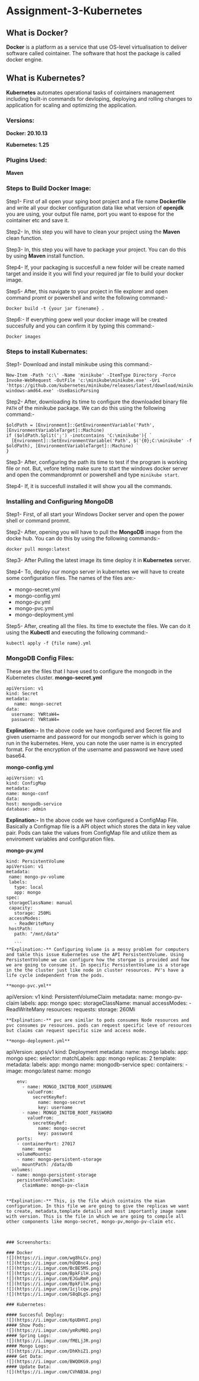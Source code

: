 # Assignment-3-Kubernetes

## What is Docker?

**Docker** is a platform as a service that use OS-level virtualisation to deliver software called cointainer. The software that host the package is called docker engine.

## What is Kubernetes?

**Kubernetes** automates operational tasks of cointainers management including built-in commands for devloping, deploying and rolling changes to application for scaling and optimizing the application. 

### Versions:

**Docker: 20.10.13**

**Kubernetes: 1.25**

### Plugins Used: 

**Maven**

### Steps to Build Docker Image:

Step1- First of all open your sping boot project and a file name **Dockerfile** and write all your docker configuration data like what version of **openjdk** you are using, your output file name, port you want to expose for the cointainer etc and save it.

Step2- In, this step you will have to clean your project using the **Maven** clean function.

Step3- In, this step you will have to package your project. You can do this by using **Maven** install function.

Step4- If, your packaging is succesfull a new folder will be create named target and inside it you will find your required jar file to build your docker image.

Step5- After, this navigate to your project in file explorer and open command promt or powershell and write the following command:-

```
Docker build -t {your jar finename} .
```
Step6:- If everything goew well your docker image will be created succesfully and you can confirm it by typing this command:-

```
Docker images
```

### Steps to install Kubernates:

Step1- Download and install minikube using this command:-

```
New-Item -Path 'c:\' -Name 'minikube' -ItemType Directory -Force
Invoke-WebRequest -OutFile 'c:\minikube\minikube.exe' -Uri 'https://github.com/kubernetes/minikube/releases/latest/download/minikube-windows-amd64.exe' -UseBasicParsing
```

Step2- After, downloading its time to configure the downloaded binary file ``` PATH ``` of the minikube package. We can do this using the following command:-

```
$oldPath = [Environment]::GetEnvironmentVariable('Path', [EnvironmentVariableTarget]::Machine)
if ($oldPath.Split(';') -inotcontains 'C:\minikube'){ `
  [Environment]::SetEnvironmentVariable('Path', $('{0};C:\minikube' -f $oldPath), [EnvironmentVariableTarget]::Machine) `
}
```
Step3- After, configuring the path its time to test if the program is working file or not. But, vefore teting make sure to start the windows docker server and open the commandpromnt or powershell and type ```minikube start```.

Step4- If, it is succesfull installed it will show you all the commands.


### Installing and Configuring MongoDB

Step1- First, of all start your Windows Docker server and open the power shell or command promnt.

Step2- After, opening you will have to pull the **MongoDB** image from the docke hub. You can do this by using the following commands:-

```
docker pull mongo:latest 
```
Step3- After Pulling the latest image its time deploy it in  **Kubernetes** server.

Step4- To, deploy our mongo server in kubernetes we will have to create some configuration files. The names of the files are:-

- mongo-secret.yml
- mongo-config.yml
- mongo-pv.yml
- mongo-pvc.yml
- mongo-deployment.yml

Step5- After, creating all the files. Its time to exectute the files. We can do it using the **Kubectl** and executing the following command:-

```
kubectl apply -f {file name}.yml
```
### MongoDB Config Files:

These are the files that I have used to configure the mongodb in the Kubernetes cluster.
**mongo-secret.yml**
```
apiVersion: v1
kind: Secret
metadata:
   name: mongo-secret
data:
  username: YWRtaW4=
  password: YWRtaW4=
  ```
**Explination:-** In the above code we have configured and Secret file and given username and password for our mongodb server which is going to run in the kubernetes. Here, you can note the user name is in encrypted format. For the encryption of the username and password we have used base64. 

  **mongo-config.yml**
   ```
   apiVersion: v1
kind: ConfigMap
metadata:
   name: mongo-conf
data:
 host: mongodb-service
 database: admin
 ```
 **Explination:-** In the above code we have configured a ConfigMap File. Basically a Configmap file is a API object which stores the data in key value pair. Pods can take the values from ConfigMap file and utilize them as enviroment variables and configuration files.
 
 **mongo-pv.yml**
 ```
kind: PersistentVolume
apiVersion: v1
metadata:
  name: mongo-pv-volume
  labels:
    type: local
    app: mongo
spec:
  storageClassName: manual
  capacity:
    storage: 250Mi
  accessModes:
    - ReadWriteMany
  hostPath:
    path: "/mnt/data"
 
    ```
**Explination:-** Configuring Volume is a messy problem for computers and takle this issue Kubernetes use the API PersistentVolume. Using PersistentVolume we can configure how the storgae is provided and how we are going to consume it. In specific PersistentVolume is a storage in the the cluster just like node in cluster resources. PV's have a life cycle independent from the pods.  

**mongo-pvc.yml**
```
apiVersion: v1
kind: PersistentVolumeClaim
metadata:
  name: mongo-pv-claim
  labels:
    app: mongo
spec:
  storageClassName: manual
  accessModes:
    - ReadWriteMany
  resources:
    requests:
      storage: 260Mi
      
 ```
 **Explination:-** pvc are similar to pods consumes Node resources and pvc consumes pv resources. pods can request specific leve of resources but claims can request specific size and access mode.
 
**mongo-deployment.yml**

```
apiVersion: apps/v1
kind: Deployment
metadata:
  name: mongo
  labels:
    app: mongo
spec:
  selector: 
    matchLabels:
      app: mongo
  replicas: 2
  template:
    metadata:
      labels:
        app: mongo
      name: mongodb-service
    spec:
      containers:
      - image: mongo:latest
        name: mongo
        
        env:
          - name: MONGO_INITDB_ROOT_USERNAME
            valueFrom:
              secretKeyRef:
                name: mongo-secret
                key: username
          - name: MONGO_INITDB_ROOT_PASSWORD
            valueFrom:
              secretKeyRef:
                name: mongo-secret
                key: password
        ports:
        - containerPort: 27017
          name: mongo                
        volumeMounts:
        - name: mongo-persistent-storage
          mountPath: /data/db 
      volumes:
      - name: mongo-persistent-storage
        persistentVolumeClaim:
          claimName: mongo-pv-claim 
 ```
 
**Explination:-** This, is the file which cointains the mian configuration. In this file we are going to give the replicas we want to create, metadata,template details and most importantly image name with version. This is the file in which we are going to compile all other components like mongo-secret, mongo-pv,mongo-pv-claim etc.



### Screenshorts:

### Docker
![](https://i.imgur.com/wg8hLCv.png)
![](https://i.imgur.com/hUQBnc4.png)
![](https://i.imgur.com/BcBE5MS.png)
![](https://i.imgur.com/BpkFilH.png)
![](https://i.imgur.com/EJGuRmP.png)
![](https://i.imgur.com/BpkFilH.png)
![](https://i.imgur.com/1cjlcqw.png)
![](https://i.imgur.com/S8qDLgS.png)

### Kubernetes:

#### Succesful Deploy:
![](https://i.imgur.com/6pUDHVI.png)
#### Show Pods:
![](https://i.imgur.com/ymRsM8Q.png)
#### Spring Logs:
![](https://i.imgur.com/fMELjJR.png)
#### Mongo Logs:
![](https://i.imgur.com/DhKhiZ1.png)
#### Get Data:
![](https://i.imgur.com/BWQOKG9.png)
#### Update Data:
![](https://i.imgur.com/CVhNB3A.png)
